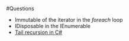 #Questions

- Immutable of the iterator in the _foreach_ loop
- IDisposable in the IEnumerable
- [Tail recursion in C#](http://www.thomaslevesque.com/2011/09/02/tail-recursion-in-c/)

